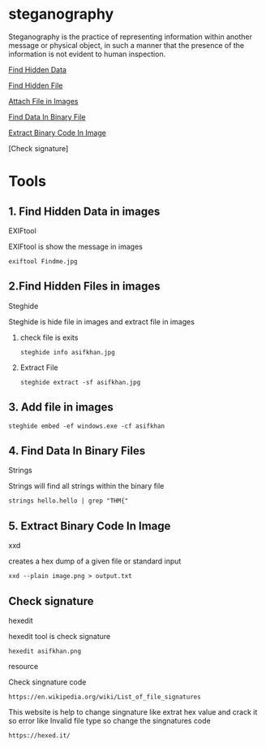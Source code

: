 # steganography

Steganography is the practice of representing information within another message or physical object,
in such a manner that the presence of the information is not evident to human inspection.

[Find Hidden Data](#find-Hidden-Data-in-images)

[Find Hidden File](#find-Hidden-File-in-images)

[Attach File in Images](#attach-file-in-images)

[Find Data In Binary File](#find-data-in-binary-file)

[Extract Binary Code In Image](#extract-binary-code-in-image)

[Check signature]

# Tools

## 1. Find Hidden Data in images

EXIFtool 

EXIFtool is show the message in images

    exiftool Findme.jpg
    
## 2.Find Hidden Files in images

Steghide 

Steghide is hide file in images and extract file in images

1. check file is exits 

       steghide info asifkhan.jpg 
    
2. Extract File

       steghide extract -sf asifkhan.jpg 

## 3. Add file in images 

    steghide embed -ef windows.exe -cf asifkhan
    
    
## 4. Find Data In Binary Files    

Strings
  
Strings will find all strings within the binary file 
   
    strings hello.hello | grep "THM{"
    
    
## 5. Extract Binary Code In Image    

xxd

creates  a  hex  dump  of a given file or standard input

    xxd --plain image.png > output.txt  
    
    
## Check signature

hexedit 

hexedit tool is check signature 

    hexedit asifkhan.png
     
resource 

Check singnature code 

    https://en.wikipedia.org/wiki/List_of_file_signatures
      
This website is help to change singnature like extrat hex value and crack it so error like Invalid file type so change the singnatures code 

    https://hexed.it/
    
    
    
    
    
    
    
    
    
    
    
    
    
    
    
    
    
    
    
    
    
    
    
    

